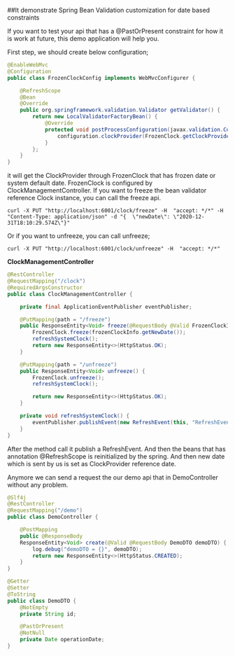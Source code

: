 ##It demonstrate Spring Bean Validation customization for date based constraints

If you want to test your api that has a @PastOrPresent constraint for how it is work at future, this demo application will help you.

First step, we should create below configuration;

```java
@EnableWebMvc
@Configuration
public class FrozenClockConfig implements WebMvcConfigurer {

    @RefreshScope
    @Bean
    @Override
    public org.springframework.validation.Validator getValidator() {
        return new LocalValidatorFactoryBean() {
            @Override
            protected void postProcessConfiguration(javax.validation.Configuration<?> configuration) {
                configuration.clockProvider(FrozenClock.getClockProvider());
            }
        };
    }
}
```

it will get the ClockProvider through FrozenClock that has frozen date or system default date. FrozenClock is configured by ClockManagementController.
If you want to freeze the bean validator reference Clock instance, you can call the freeze api.
```shell script
curl -X PUT "http://localhost:6001/clock/freeze" -H  "accept: */*" -H  "Content-Type: application/json" -d "{  \"newDate\": \"2020-12-31T18:10:29.574Z\"}"
```

Or if you want to unfreeze, you can call unfreeze;
```shell script
curl -X PUT "http://localhost:6001/clock/unfreeze" -H  "accept: */*"
```

**ClockManagementController**
```java
@RestController
@RequestMapping("/clock")
@RequiredArgsConstructor
public class ClockManagementController {

    private final ApplicationEventPublisher eventPublisher;

    @PutMapping(path = "/freeze")
    public ResponseEntity<Void> freeze(@RequestBody @Valid FrozenClockInfo frozenClockInfo) {
        FrozenClock.freeze(frozenClockInfo.getNewDate());
        refreshSystemClock();
        return new ResponseEntity<>(HttpStatus.OK);
    }

    @PutMapping(path = "/unfreeze")
    public ResponseEntity<Void> unfreeze() {
        FrozenClock.unfreeze();
        refreshSystemClock();

        return new ResponseEntity<>(HttpStatus.OK);
    }

    private void refreshSystemClock() {
        eventPublisher.publishEvent(new RefreshEvent(this, "RefreshEvent", "Refresh synchronized clock  related beans"));
    }
}
```

After the method call it publish a RefreshEvent. And then the beans that has annotation @RefreshScope is reinitialized by the spring.
And then new date which is sent by us is set as ClockProvider reference date.

Anymore we can send a request the our demo api that in DemoController without any problem.

```java
@Slf4j
@RestController
@RequestMapping("/demo")
public class DemoController {

    @PostMapping
    public @ResponseBody
    ResponseEntity<Void> create(@Valid @RequestBody DemoDTO demoDTO) {
        log.debug("demoDTO = {}", demoDTO);
        return new ResponseEntity<>(HttpStatus.CREATED);
    }
}

@Getter
@Setter
@ToString
public class DemoDTO {
    @NotEmpty
    private String id;

    @PastOrPresent
    @NotNull
    private Date operationDate;
}
```